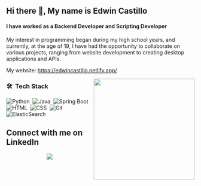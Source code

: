 ## Hi there 👋, My name is Edwin Castillo
#### I have worked as a Backend Developer and Scripting Developer

My interest in programming began during my high school years, and currently, at the age of 19, I have had the opportunity to collaborate on various projects, ranging from website development to creating desktop applications and APIs.

My website: https://edwincastillo.netlify.app/


<img align="right" height="270px" src="https://www.programaenlinea.net/wp-content/uploads/2019/07/programacion-3.jpg" />

### 🛠 &nbsp;Tech Stack

![Python](https://img.shields.io/badge/-Python-05122A?style=flat&logo=python)&nbsp;
![Java](https://img.shields.io/badge/-Java-05122A?style=flat&logo=Java&logoColor=FFA518)&nbsp;
![Spring Boot](https://img.shields.io/badge/-Spring%20Boot-05122A?style=flat&logo=spring)&nbsp;
![HTML](https://img.shields.io/badge/-HTML-05122A?style=flat&logo=HTML5)&nbsp;
![CSS](https://img.shields.io/badge/-CSS-05122A?style=flat&logo=CSS3&logoColor=1572B6)&nbsp;
![Git](https://img.shields.io/badge/-Git-05122A?style=flat&logo=git)&nbsp;
![ElasticSearch](https://img.shields.io/badge/-ElasticSearch-05122A?style=flat&logo=Elastic)&nbsp;

## Connect with me on LinkedIn
<div style="text-align: center;">
  <a href="https://www.linkedin.com/in/edwin-alejandro-castillo-arroyo-276226243"> 
    <img src="https://img.shields.io/badge/linkedin-%2312100E.svg?&style=for-the-badge&logo=linkedin&logoColor=white&color=black" /> 
  </a>
</div>

